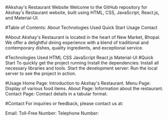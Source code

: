 #Akshay's Restaurant Website
Welcome to the GitHub repository for Akshay's Restaurant website, built using HTML, CSS, JavaScript, React.js, and Material-UI.

#Table of Contents: 
About
Technologies Used
Quick Start
Usage
Contact

#About
Akshay's Restaurant is located in the heart of New Market, Bhopal. We offer a delightful dining experience with a blend of traditional and contemporary dishes, quality ingredients, and exceptional service.

#Technologies Used
HTML
CSS
JavaScript
React.js
Material-UI
#Quick Start
To quickly get the project running
Install the dependencies: Install all necessary libraries and tools.
Start the development server: Run the local server to see the project in action.

#Usage
Home Page: Introduction to Akshay's Restaurant.
Menu Page: Display of various food items.
About Page: Information about the restaurant.
Contact Page: Contact details in a tabular format.

#Contact
For inquiries or feedback, please contact us at:

Email:
Toll-Free Number: 
Telephone Number: 
